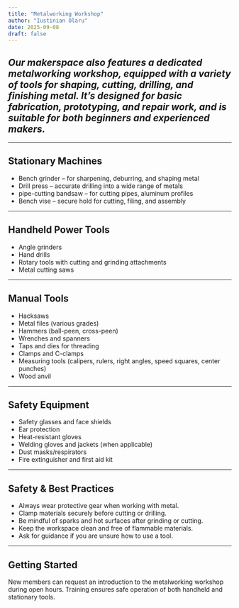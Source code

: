 ```yaml
---
title: "Metalworking Workshop"
author: "Iustinian Olaru"
date: 2025-09-08
draft: false
---
```


## ***Our makerspace also features a dedicated metalworking workshop, equipped with a variety of tools for shaping, cutting, drilling, and finishing metal. It’s designed for basic fabrication, prototyping, and repair work, and is suitable for both beginners and experienced makers.***

---

## Stationary Machines

- Bench grinder – for sharpening, deburring, and shaping metal
- Drill press – accurate drilling into a wide range of metals
- pipe-cutting bandsaw – for cutting pipes, aluminum profiles
- Bench vise – secure hold for cutting, filing, and assembly

---

## Handheld Power Tools

- Angle grinders
- Hand drills
- Rotary tools with cutting and grinding attachments
- Metal cutting saws

---

## Manual Tools

- Hacksaws
- Metal files (various grades)
- Hammers (ball-peen, cross-peen)
- Wrenches and spanners
- Taps and dies for threading
- Clamps and C-clamps
- Measuring tools (calipers, rulers, right angles, speed squares, center punches)
- Wood anvil
---

## Safety Equipment

- Safety glasses and face shields
- Ear protection
- Heat-resistant gloves
- Welding gloves and jackets (when applicable)
- Dust masks/respirators
- Fire extinguisher and first aid kit

---

## Safety & Best Practices

- Always wear protective gear when working with metal.
- Clamp materials securely before cutting or drilling.
- Be mindful of sparks and hot surfaces after grinding or cutting.
- Keep the workspace clean and free of flammable materials.
- Ask for guidance if you are unsure how to use a tool.

---

## Getting Started

New members can request an introduction to the metalworking workshop during open hours. Training ensures safe operation of both handheld and stationary tools.  
